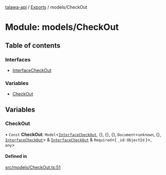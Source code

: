[talawa-api](../README.md) / [Exports](../modules.md) / models/CheckOut

# Module: models/CheckOut

## Table of contents

### Interfaces

- [InterfaceCheckOut](../interfaces/models_CheckOut.InterfaceCheckOut.md)

### Variables

- [CheckOut](models_CheckOut.md#checkout)

## Variables

### CheckOut

• `Const` **CheckOut**: `Model`\<[`InterfaceCheckOut`](../interfaces/models_CheckOut.InterfaceCheckOut.md), \{\}, \{\}, \{\}, `Document`\<`unknown`, \{\}, [`InterfaceCheckOut`](../interfaces/models_CheckOut.InterfaceCheckOut.md)\> & [`InterfaceCheckOut`](../interfaces/models_CheckOut.InterfaceCheckOut.md) & `Required`\<\{ `_id`: `ObjectId`  \}\>, `any`\>

#### Defined in

[src/models/CheckOut.ts:51](https://github.com/PalisadoesFoundation/talawa-api/blob/53234da/src/models/CheckOut.ts#L51)
